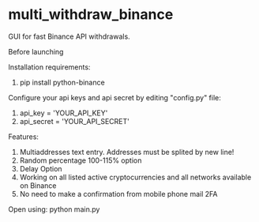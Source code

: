 # multi_withdraw_binance
GUI for fast Binance API withdrawals.

Before launching

Installation requirements:
1. pip install python-binance

Configure your api keys and api secret by editing "config.py" file:

  1. api_key = 'YOUR_API_KEY'
  2. api_secret = 'YOUR_API_SECRET'

Features:
  1. Multiaddresses text entry. Addresses must be splited by new line!
  2. Random percentage 100-115% option
  3. Delay Option
  4. Working on all listed active cryptocurrencies and all networks available on Binance
  5. No need to make a confirmation from mobile phone mail 2FA
  

Open using: python main.py

